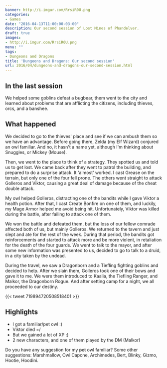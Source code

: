 ```yaml
---
banner: http://i.imgur.com/RrsiR0U.png
categories:
- Games
date: "2016-04-13T11:00:00-03:00"
description: Our second session of Lost Mines of Phandelver.
draft: true
images:
- http://i.imgur.com/RrsiR0U.png
menu: ""
tags:
- Dungeons and Dragons
title: 'Dungeons and Dragons: Our second session'
url: 2016/04/dungeons-and-dragons-our-second-session.html
---
```


## In the last session

We helped some goblins defeat a bugbear, them went to the city and learned about problems 
that are afflicting the citizens, including thieves, orcs, and a banshee.

<!--more-->

## What happened

We decided to go to the thieves' place and see if we can ambush them so we have an advantage. 
Before going there, Zelda (my Elf Wizard) conjured an owl familiar. 
And no, it hasn't a name yet, although I'm thinking about Snuggles, or Mickey (Mouse).

Then, we went to the place to think of a strategy. They spotted us and told us to get lost. 
We came back after they went to patrol the building, and prepared to do a surprise attack. 
It 'almost' worked. I cast Grease on the terrain, but only one of the four fell prone. 
The others went straight to attack Golleros and Viktor, causing a great deal of damage because of the cheat double attack.

My owl helped Golleros, distracting one of the bandits while I gave Viktor a health potion. 
After that, I cast Create Bonfire on one of them, and luckily, my Mage Armor helped me avoid being hit. 
Unfortunately, Viktor was killed during the battle, after failing to attack one of them.

We won the battle and defeated them, but the loss of our fellow comrade affected both of us, but mainly Golleros. 
We returned to the tavern and just slept and ate for the rest of the week. 
During that period, the bandits got reinforcements and started to attack more and be more violent, 
in retaliation for the death of the four guards. We went to talk to the mayor, 
and after some new information was presented to us, decided to  go to talk to a druid, in a city taken by the undead.

During the travel, we saw a Dragonborn and a Tiefling fighting goblins and decided to help. 
After we slain them, Golleros took one of their bows and gave it to me. 
We were them introduced to Kaalia, the Tiefling Ranger, and Malkor, the Dragonborn Rogue. 
And after setting camp for a night, we all proceeded to our destiny.

{{< tweet 719894720508518401 >}}

## Highlights

- I got a familiar/pet owl :)
- Viktor died =/
- But we gained a lot of XP :)
- 2 new characters, and one of them played by the DM (Malkor)

Do you have any suggestion for my ~~pet~~ owl familiar? 
Some other suggestions: Marshmallow, Owl Capone, Archimedes, Bert, Blinky, Gizmo, Hootie, Hoodini.
